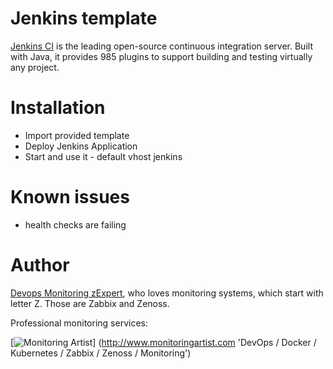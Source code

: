Jenkins template
================

[Jenkins CI](https://jenkins-ci.org/) is the leading open-source continuous 
integration server. Built with Java, it provides 985 plugins to support 
building and testing virtually any project.

Installation
============

- Import provided template
- Deploy Jenkins Application
- Start and use it - default vhost jenkins

Known issues
============

- health checks are failing

Author
======

[Devops Monitoring zExpert](http://www.jangaraj.com 'DevOps / Docker / Kubernetes / Zabbix / Zenoss / Monitoring'), who loves monitoring 
systems, which start with letter Z. Those are Zabbix and Zenoss.

Professional monitoring services:

[![Monitoring Artist](http://monitoringartist.com/img/github-monitoring-artist-logo.jpg)]
(http://www.monitoringartist.com 'DevOps / Docker / Kubernetes / Zabbix / Zenoss / Monitoring')
